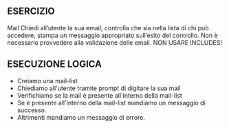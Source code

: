 ## ESERCIZIO 
Mail
Chiedi all’utente la sua email,
controlla che sia nella lista di chi può accedere,
stampa un messaggio appropriato sull’esito del controllo.
Non è necessario provvedere alla validazione delle email.
NON USARE INCLUDES!

## ESECUZIONE LOGICA

- Creiamo una mail-list
- Chiediamo all'utente tramite prompt di digitare la sua mail
- Verifichiamo se la mail è presente all'interno della mail-list
- Se è presente all'interno della mail-list mandiamo un messaggio di successo.
- Altrimenti mandiamo un messaggio di errore.